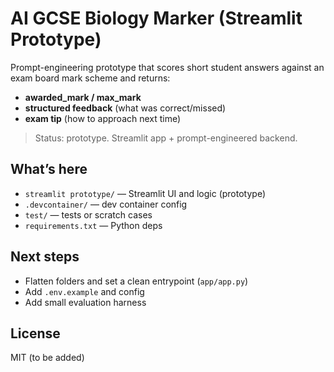 # AI GCSE Biology Marker (Streamlit Prototype)

Prompt-engineering prototype that scores short student answers against an exam board mark scheme and returns:
- **awarded_mark / max_mark**
- **structured feedback** (what was correct/missed)
- **exam tip** (how to approach next time)

> Status: prototype. Streamlit app + prompt-engineered backend.

## What’s here
- `streamlit prototype/` — Streamlit UI and logic (prototype)
- `.devcontainer/` — dev container config
- `test/` — tests or scratch cases
- `requirements.txt` — Python deps

## Next steps
- Flatten folders and set a clean entrypoint (`app/app.py`)
- Add `.env.example` and config
- Add small evaluation harness

## License
MIT (to be added)
